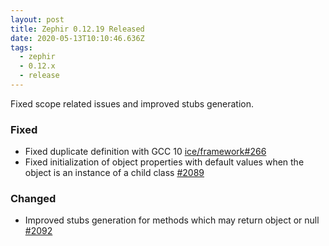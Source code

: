 ```yaml
---
layout: post
title: Zephir 0.12.19 Released
date: 2020-05-13T10:10:46.636Z
tags:
  - zephir
  - 0.12.x
  - release
---
```

Fixed scope related issues and improved stubs generation.

### Fixed
- Fixed duplicate definition with GCC 10
  [ice/framework#266](https://github.com/ice/framework/pull/266)
- Fixed initialization of object properties with default values when
  the object is an instance of a child class
  [#2089](https://github.com/phalcon/zephir/issues/2089)

### Changed
- Improved stubs generation for methods which may return object or null
  [#2092](https://github.com/phalcon/zephir/issues/2092)